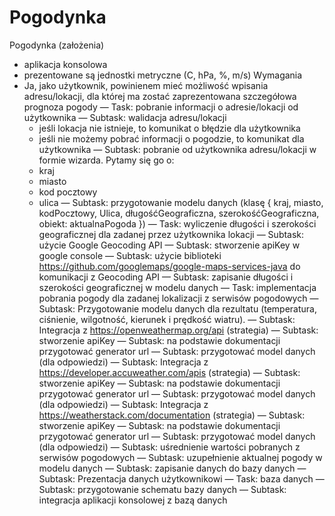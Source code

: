 # Pogodynka
Pogodynka (założenia)
- aplikacja konsolowa
- prezentowane są jednostki metryczne (C, hPa, %, m/s)
Wymagania
- Ja, jako użytkownik, powinienem mieć możliwość wpisania adresu/lokacji, dla której ma zostać zaprezentowana szczegółowa prognoza pogody
— Task: pobranie informacji o adresie/lokacji od użytkownika
— Subtask: walidacja adresu/lokacji
	- jeśli lokacja nie istnieje, to komunikat o błędzie dla użytkownika
	- jeśli nie możemy pobrać informacji o pogodzie, to komunikat dla użytkownika
— Subtask: pobranie od użytkownika adresu/lokacji w formie wizarda. Pytamy się go o:
	- kraj
	- miasto
	- kod pocztowy
	- ulica
— Subtask: przygotowanie modelu danych (klasę { kraj, miasto, kodPocztowy, Ulica, długośćGeograficzna, szerokośćGeograficzna, obiekt: aktualnaPogoda })
— Task: wyliczenie długości i szerokości geograficznej dla zadanej przez użytkownika lokacji
— Subtask: użycie Google Geocoding API
— Subtask: stworzenie apiKey w google console
— Subtask: użycie biblioteki https://github.com/googlemaps/google-maps-services-java do komunikacji z Geocoding API
— Subtask: zapisanie długości i szerokości geograficznej w modelu danych
— Task: implementacja pobrania pogody dla zadanej lokalizacji z serwisów pogodowych
— Subtask: Przygotowanie modelu danych dla rezultatu (temperatura, ciśnienie, wilgotność, kierunek i prędkość wiatru).
— Subtask: Integracja z https://openweathermap.org/api (strategia)
— Subtask: stworzenie apiKey
— Subtask: na podstawie dokumentacji przygotować generator url
— Subtask: przygotować model danych (dla odpowiedzi)
— Subtask: Integracja z https://developer.accuweather.com/apis (strategia)
— Subtask: stworzenie apiKey
— Subtask: na podstawie dokumentacji przygotować generator url
— Subtask: przygotować model danych (dla odpowiedzi)
— Subtask: Integracja z https://weatherstack.com/documentation (strategia)
— Subtask: stworzenie apiKey
— Subtask: na podstawie dokumentacji przygotować generator url
— Subtask: przygotować model danych (dla odpowiedzi)
— Subtask: uśrednienie wartości pobranych z serwisów pogodowych
— Subtask: uzupełnienie aktualnej pogody w modelu danych
— Subtask: zapisanie danych do bazy danych
— Subtask: Prezentacja danych użytkownikowi
— Task: baza danych
— Subtask: przygotowanie schematu bazy danych
— Subtask: integracja aplikacji konsolowej z bazą danych

